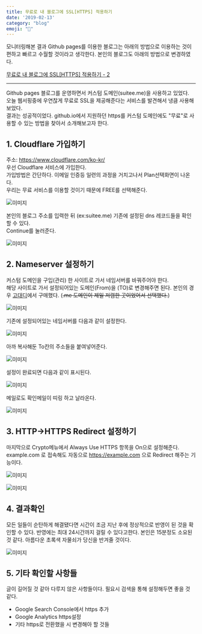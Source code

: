 ```yaml
---
title: 무료로 내 블로그에 SSL[HTTPS] 적용하기
date: '2019-02-13'
category: "blog"
emoji: "👑"
---
```


모니터링해본 결과 Github pages를 이용한 블로그는 아래의 방법으로 이용하는 것이 편하고 빠르고 수월할 것이라고 생각한다. 본인의 블로그도 아래의 방법으로 변경하였다.

[무료로 내 블로그에 SSL[HTTPS] 적용하기 - 2](https://suitee.me/2019/02/14/how-to-setup-free-ssl-2/)

---

Github pages 블로그를 운영하면서 커스텀 도메인(suitee.me)을 사용하고 있었다.  
오늘 웹서핑중에 우연찮게 무료로 SSL을 제공해준다는 서비스를 발견해서 냉큼 사용해보았다.  
결과는 성공적이었다.
github.io에서 지원하던 https를 커스텀 도메인에도 "무료"로 사용할 수 있는 방법을 찾아서 소개해보고자 한다.

## 1. Cloudflare 가입하기

주소: https://www.cloudflare.com/ko-kr/  
우선 Cloudflare 서비스에 가입한다.  
가입방법은 간단하다. 이메일 인증등 일련의 과정을 거치고나서 Plan선택화면이 나온다.  
우리는 무료 서비스를 이용할 것이기 때문에 FREE를 선택해준다.

![이미지](1.png)

본인의 블로그 주소를 입력한 뒤 (ex:suitee.me) 기존에 설정된 dns 레코드들을 확인할 수 있다.  
Continue를 눌러준다.

![이미지](2.png)

## 2. Nameserver 설정하기

커스텀 도메인을 구입(관리) 한 사이트로 가서 네임서버를 바꿔주어야 한다.  
해당 사이트로 가서 설정되어있는 도메인(From)을 (TO)로 변경해주면 된다.
본인의 경우 [고대디](https://kr.godaddy.com/)에서 구매했다. (~~.me 도메인이 제일 저렴한 곳이었어서 선택했다.~~)

![이미지](3.png)

기존에 설정되어있는 네임서버를 다음과 같이 설정한다.

![이미지](4.png)

아까 복사해둔 To칸의 주소들을 붙여넣어준다.

![이미지](5.png)

설정이 완료되면 다음과 같이 표시된다.

![이미지](6.png)

메일로도 확인메일이 띠링 하고 날라온다.

![이미지](7.png)

## 3. HTTP->HTTPS Redirect 설정하기

마지막으로 Crypto메뉴에서 Always Use HTTPS 항목을 On으로 설정해준다.
example.com 로 접속해도 자동으로 https://example.com 으로 Redirect 해주는 기능이다.

![이미지](9.png)

![이미지](10.png)

## 4. 결과확인

모든 일들이 순탄하게 해결됐다면 시간이 조금 지난 후에 정상적으로 반영이 된 것을 확인할 수 있다.
반영에는 최대 24시간까지 걸릴 수 있다고한다. 본인은 15분정도 소요된 것 같다.
아름다운 초록색 자물쇠가 당신을 반겨줄 것이다.

![이미지](8.png)

## 5. 기타 확인할 사항들

글이 길어질 것 같아 다루지 않은 사항들이다. 필요시 검색을 통해 설정해두면 좋을 것 같다.

- Google Search Console에서 https 추가
- Google Analytics https설정
- 기타 https로 전환했을 시 변경해아 할 것들
